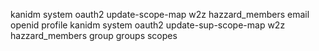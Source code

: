 
kanidm system oauth2 update-scope-map w2z hazzard_members email openid profile
kanidm system oauth2 update-sup-scope-map w2z hazzard_members group groups scopes
